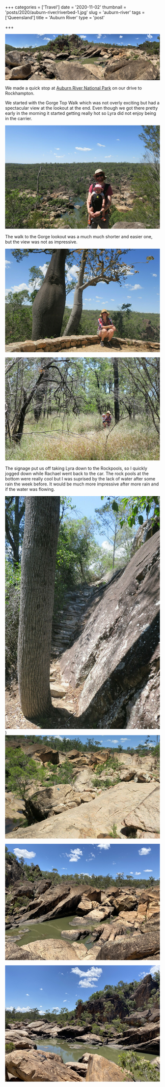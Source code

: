 +++
categories = ['Travel']
date = '2020-11-02'
thumbnail = 'posts/2020/auburn-river/riverbed-1.jpg'
slug = 'auburn-river'
tags = ['Queensland']
title = 'Auburn River'
type = 'post'

+++

![](pano.jpg)

We made a quick stop at [Auburn River National Park](https://parks.des.qld.gov.au/parks/auburn-river) on our drive to Rockhampton.

We started with the Gorge Top Walk which was not overly exciting but had a spectacular view at the lookout at the end. Even though we got there pretty early in the morning it started getting really hot so Lyra did not enjoy being in the carrier.

![](top-walk-lookout.jpg)

The walk to the Gorge lookout was a much much shorter and easier one, but the view was not as impressive.

![](lookout.jpg)

![](lookout-walk.jpg)

The signage put us off taking Lyra down to the Rockpools, so I quickly jogged down while Rachael went back to the car. The rock pools at the bottom were really cool but I was suprised by the lack of water after some rain the week before. It would be much more impressive after more rain and if the water was flowing.

![](riverbed-walk.jpg)
)
![](riverbed-walk2.jpg "Marking showing way back to path")

![](riverbed-1.jpg)

![](riverbed-2.jpg)
